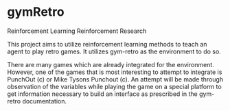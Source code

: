 # gymRetro
Reinforcement Learning Reinforcement Research

This project aims to utilize reinforcement learning methods to teach an agent to play
retro games. It utilizes gym-retro as the environment to do so. 

There are many games which are already integrated for the environment. However, one of the games that 
is most interesting to attempt to integrate is PunchOut (c) or Mike Tysons Punchout (c). An attempt will be
made through observation of the variables while playing the game on a special platform to get information
necessary to build an interface as prescribed in the gym-retro documentation.

